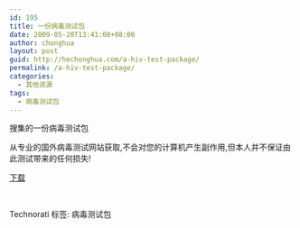 ```yaml
---
id: 195
title: 一份病毒测试包
date: 2009-05-20T13:41:08+08:00
author: chonghua
layout: post
guid: http://hechonghua.com/a-hiv-test-package/
permalink: /a-hiv-test-package/
categories:
  - 其他资源
tags:
  - 病毒测试包
---
```

搜集的一份病毒测试包

从专业的国外病毒测试网站获取,不会对您的计算机产生副作用,但本人并不保证由此测试带来的任何损失!

<a href="http://www.namipan.com/d/ssts.zip/1aadd2de249a58a711d92a2d88e4ed1cddc4933c2ca91e00" target="_blank">下载</a>

&#160;

<div style="padding-bottom: 0px; margin: 0px; padding-left: 0px; padding-right: 0px; display: inline; float: none; padding-top: 0px" id="scid:0767317B-992E-4b12-91E0-4F059A8CECA8:fcb3d4cf-1a51-496d-b544-b6fd56c5253d" class="wlWriterEditableSmartContent">
  Technorati 标签: 病毒测试包
</div>